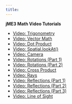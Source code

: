 ```yaml
---
title: 
---
```

<p>
<strong>jME3 Math Video Tutorials</strong>
</p>
<ul>
<li class="level1"><div class="li"> <a href="http://www.youtube.com/watch?v=q7NZU1nlHJs" class="urlextern" title="http://www.youtube.com/watch?v=q7NZU1nlHJs" rel="nofollow">Video: Trigonometry</a></div>
</li>
<li class="level1"><div class="li"> <a href="http://www.youtube.com/watch?v=u7jpTUoNC0k" class="urlextern" title="http://www.youtube.com/watch?v=u7jpTUoNC0k" rel="nofollow">Video: Vector Math</a></div>
</li>
<li class="level1"><div class="li"> <a href="http://www.youtube.com/watch?v=EEeHeRgDYQY" class="urlextern" title="http://www.youtube.com/watch?v=EEeHeRgDYQY" rel="nofollow">Video: Dot Product</a></div>
</li>
<li class="level1"><div class="li"> <a href="http://www.youtube.com/watch?v=GgGbZP1g-Ec" class="urlextern" title="http://www.youtube.com/watch?v=GgGbZP1g-Ec" rel="nofollow">Video: Spatial.lookAt()</a></div>
</li>
<li class="level1"><div class="li"> <a href="http://www.youtube.com/watch?v=0XYzLskcCNE" class="urlextern" title="http://www.youtube.com/watch?v=0XYzLskcCNE" rel="nofollow">Video: Camera</a></div>
</li>
<li class="level1"><div class="li"> <a href="http://www.youtube.com/watch?v=mY24CpUbQHc" class="urlextern" title="http://www.youtube.com/watch?v=mY24CpUbQHc" rel="nofollow">Video: Rotations (Part 1)</a></div>
</li>
<li class="level1"><div class="li"> <a href="http://www.youtube.com/watch?v=tYZdqmsegFY" class="urlextern" title="http://www.youtube.com/watch?v=tYZdqmsegFY" rel="nofollow">Video: Rotations (Part 2)</a></div>
</li>
<li class="level1"><div class="li"> <a href="http://www.youtube.com/watch?v=-Y5SbbiRGPk" class="urlextern" title="http://www.youtube.com/watch?v=-Y5SbbiRGPk" rel="nofollow">Video: Cross Product</a></div>
</li>
<li class="level1"><div class="li"> <a href="http://www.youtube.com/watch?v=YC8vV6IBZpg" class="urlextern" title="http://www.youtube.com/watch?v=YC8vV6IBZpg" rel="nofollow">Video: Rays</a></div>
</li>
<li class="level1"><div class="li"> <a href="http://www.youtube.com/watch?v=MPYBHa2xT3o" class="urlextern" title="http://www.youtube.com/watch?v=MPYBHa2xT3o" rel="nofollow">Video: Reflections (Part 1)</a></div>
</li>
<li class="level1"><div class="li"> <a href="http://www.youtube.com/watch?v=3gLf7IClTFM" class="urlextern" title="http://www.youtube.com/watch?v=3gLf7IClTFM" rel="nofollow">Video: Reflections (Part 2)</a></div>
</li>
<li class="level1"><div class="li"> <a href="http://www.youtube.com/watch?v=myKReCR0Dtc" class="urlextern" title="http://www.youtube.com/watch?v=myKReCR0Dtc" rel="nofollow">Video: Reflections (Part 3)</a></div>
</li>
<li class="level1"><div class="li"> <a href="http://www.youtube.com/watch?v=749Y3Lla7oI" class="urlextern" title="http://www.youtube.com/watch?v=749Y3Lla7oI" rel="nofollow">Video: Line of Sight</a></div>
</li>
</ul>
